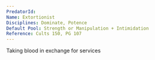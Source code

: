 ```yaml
---
PredatorId: 
Name: Extortionist 
Disciplines: Dominate, Potence
Default Pool: Strength or Manipulation + Intimidation
Reference: Cults 150, PG 107
---
```

Taking blood in exchange for services